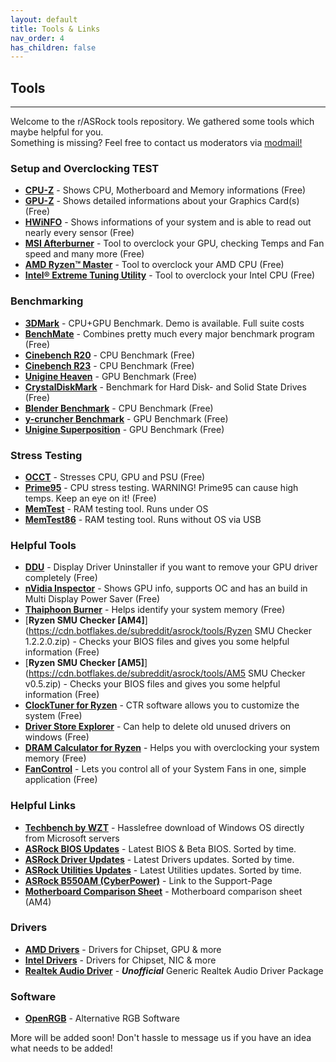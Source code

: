 ```yaml
---
layout: default
title: Tools & Links
nav_order: 4
has_children: false
---
```

## Tools

***

Welcome to the r/ASRock tools repository. We gathered some tools which maybe helpful for you.  
Something is missing? Feel free to contact us moderators via [modmail!](https://www.reddit.com/message/compose?to=%2Fr%2FASRock)

### **Setup and Overclocking TEST**

* [**CPU-Z**](https://www.cpuid.com/softwares/cpu-z.html) - Shows CPU, Motherboard and Memory informations (Free)
* [**GPU-Z**](https://www.techpowerup.com/download/techpowerup-gpu-z/) - Shows detailed informations about your Graphics Card(s) (Free)
* [**HWiNFO**](https://www.hwinfo.com/) - Shows informations of your system and is able to read out nearly every sensor (Free)
* [**MSI Afterburner**](https://msi.com/page/afterburner) - Tool to overclock your GPU, checking Temps and Fan speed and many more (Free)
* [**AMD Ryzen™ Master**](https://www.amd.com/en/technologies/ryzen-master) - Tool to overclock your AMD CPU (Free)
* [**Intel® Extreme Tuning Utility**](https://downloadcenter.intel.com/en/product/66427) - Tool to overclock your Intel CPU (Free)

### **Benchmarking**

* [**3DMark**](https://store.steampowered.com/app/223850/3DMark/) - CPU+GPU Benchmark. Demo is available. Full suite costs
* [**BenchMate**](https://benchmate.org/) - Combines pretty much every major benchmark program (Free)
* [**Cinebench R20**](http://http.maxon.net/pub/cinebench/CinebenchR20.zip) - CPU Benchmark (Free)
* [**Cinebench R23**](https://installer.maxon.net/installer/23.110_RB330286/Cinema4D-23.110_Win_Fullinstaller.exe) - CPU Benchmark (Free)
* [**Unigine Heaven**](https://benchmark.unigine.com/heaven) - GPU Benchmark (Free)
* [**CrystalDiskMark**](https://crystalmark.info/en/download/) - Benchmark for Hard Disk- and Solid State Drives (Free)
* [**Blender Benchmark**](https://opendata.blender.org/) - CPU Benchmark (Free)
* [**y-cruncher Benchmark**](http://www.numberworld.org/y-cruncher/) - GPU Benchmark (Free)
* [**Unigine Superposition**](https://benchmark.unigine.com/superposition) - GPU Benchmark (Free)

### **Stress Testing**

* [**OCCT**](https://www.ocbase.com/) - Stresses CPU, GPU and PSU (Free)
* [**Prime95**](https://www.mersenne.org/download/) - CPU stress testing. WARNING! Prime95 can cause high temps. Keep an eye on it! (Free)
* [**MemTest**](https://www.hcidesign.com/) - RAM testing tool. Runs under OS
* [**MemTest86**](https://www.memtest86.com/) - RAM testing tool. Runs without OS via USB

### **Helpful Tools**

* [**DDU**](https://www.guru3d.com/files-details/display-driver-uninstaller-download.html) - Display Driver Uninstaller if you want to remove your GPU driver completely (Free)
* [**nVidia Inspector**](https://www.guru3d.com/files-details/nvidia-inspector-download.html) - Shows GPU info, supports OC and has an build in Multi Display Power Saver (Free)
* [**Thaiphoon Burner**](http://www.softnology.biz/files.html) - Helps identify your system memory (Free)
* [**Ryzen SMU Checker [AM4]**](https://cdn.botflakes.de/subreddit/asrock/tools/Ryzen SMU Checker 1.2.2.0.zip) - Checks your BIOS files and gives you some helpful information (Free)
* [**Ryzen SMU Checker [AM5]**](https://cdn.botflakes.de/subreddit/asrock/tools/AM5 SMU Checker v0.5.zip) - Checks your BIOS files and gives you some helpful information (Free)
* [**ClockTuner for Ryzen**](https://www.guru3d.com/files-details/clocktuner-for-ryzen-download.html) - CTR software allows you to customize the system (Free)
* [**Driver Store Explorer**](https://github.com/lostindark/DriverStoreExplorer/releases) - Can help to delete old unused drivers on windows (Free)
* [**DRAM Calculator for Ryzen**](https://www.techpowerup.com/download/ryzen-dram-calculator/) - Helps you with overclocking your system memory (Free)
* [**FanControl**](https://getfancontrol.com/) - Lets you control all of your System Fans in one, simple application (Free)

### **Helpful Links**

* [**Techbench by WZT**](https://tb.rg-adguard.net/public.php) - Hasslefree download of Windows OS directly from Microsoft servers
* [**ASRock BIOS Updates**](https://www.asrock.com/support/index.asp?cat=BIOS) - Latest BIOS & Beta BIOS. Sorted by time.
* [**ASRock Driver Updates**](https://www.asrock.com/support/index.asp?cat=Drivers) - Latest Drivers updates. Sorted by time.
* [**ASRock Utilities Updates**](https://www.asrock.com/support/index.asp?cat=Utilities) - Latest Utilities updates. Sorted by time.
* [**ASRock B550AM (CyberPower)**](http://www.cyberpowerinc.com/drivers/?dir=Motherboards/MB-478-101%20B550AM%20GAMING/) - Link to the Support-Page
* [**Motherboard Comparison Sheet**](https://docs.google.com/spreadsheets/d/1wmsTYK9Z3-jUX5LGRoFnsZYZiW1pfiDZnKCjaXyzd1o/edit#gid=2112472504) - Motherboard comparison sheet (AM4)

### **Drivers**

* [**AMD Drivers**](https://www.amd.com/en/support) - Drivers for Chipset, GPU & more
* [**Intel Drivers**](https://downloadcenter.intel.com/) - Drivers for Chipset, NIC & more
* [**Realtek Audio Driver**](https://github.com/pal1000/Realtek-UAD-generic/releases) - ***Unofficial*** Generic Realtek Audio Driver Package

### **Software**

* [**OpenRGB**](https://openrgb.org) - Alternative RGB Software

More will be added soon! Don't hassle to message us if you have an idea what needs to be added!